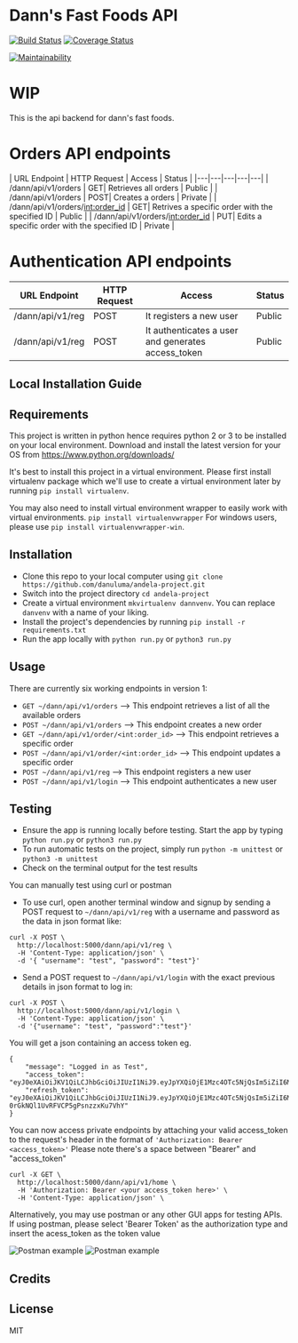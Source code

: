 # Dann's Fast Foods API
[![Build Status](https://travis-ci.com/danuluma/andela-project.svg?branch=develop)](https://travis-ci.com/danuluma/andela-project)  [![Coverage Status](https://coveralls.io/repos/github/danuluma/andela-project/badge.svg?branch=ch-configure-badges-160759291)](https://coveralls.io/github/danuluma/andela-project?branch=ch-configure-badges-160759291)

[![Maintainability](https://api.codeclimate.com/v1/badges/76222adb39c1ccdc0a94/maintainability)](https://codeclimate.com/github/danuluma/andela-project/maintainability)   <!-- [![Test Coverage](https://api.codeclimate.com/v1/badges/76222adb39c1ccdc0a94/test_coverage)](https://codeclimate.com/github/danuluma/andela-project/test_coverage) -->



# WIP




This is the api backend for dann's fast foods.

# Orders API endpoints

|  URL Endpoint | HTTP Request  |  Access | Status  |
|---|---|---|---|---|
|  /dann/api/v1/orders |   GET|  Retrieves all orders |  Public |
|  /dann/api/v1/orders |   POST|  Creates a orders |  Private |
|  /dann/api/v1/orders/<int:order_id> |   GET|  Retrives a specific order with the specified ID |  Public |
|  /dann/api/v1/orders/<int:order_id> |   PUT|  Edits a specific order with the specified ID |  Private |

# Authentication API endpoints

|  URL Endpoint | HTTP Request  |  Access | Status  |
|---|---|---|---|
|  /dann/api/v1/reg |  POST | It registers a new user  |  Public |
|  /dann/api/v1/reg |  POST | It authenticates a user and generates access_token  |  Public |

## Local Installation Guide

## Requirements
This project is written in python hence requires python 2 or 3 to be installed on your local environment. Download and install the latest version for your OS from https://www.python.org/downloads/

It's best to install this project in a virtual environment. Please first install virtualenv package which we'll use to create a virtual environment later by running
```pip install virtualenv```.

You may also need to install virtual environment wrapper to easily work with virtual environments.
```pip install virtualenvwrapper```
For windows users, please use ```pip install virtualenvwrapper-win```.


## Installation

* Clone this repo to your local computer using ```git clone https://github.com/danuluma/andela-project.git```
* Switch into the project directory ```cd andela-project```
* Create a virtual environment ```mkvirtualenv dannvenv```. You can replace ```danvenv``` with a name of your liking.
* Install the project's dependencies by running ```pip install -r requirements.txt```
* Run the app locally with ```python run.py``` or ```python3 run.py```

## Usage

There are currently six working endpoints in version 1:
* ```GET ~/dann/api/v1/orders``` --> This endpoint retrieves a list of all the available orders
* ```POST ~/dann/api/v1/orders``` --> This endpoint creates a new order
* ```GET ~/dann/api/v1/order/<int:order_id>``` --> This endpoint retrieves a specific order
* ```POST ~/dann/api/v1/order/<int:order_id>``` --> This endpoint updates a specific order
* ```POST ~/dann/api/v1/reg``` --> This endpoint registers a new user
* ```POST ~/dann/api/v1/login``` --> This endpoint authenticates a new user


## Testing
* Ensure the app is running locally before testing. Start the app by typing ```python run.py``` or ```python3 run.py```
* To run automatic tests on the project, simply run ```python -m unittest``` or ```python3 -m unittest```
* Check on the terminal output for the test results

You can manually test using curl or postman
* To use curl, open another terminal window and signup by sending a POST request to ```~/dann/api/v1/reg``` with a username and password as the data in json format like:
~~~~
curl -X POST \
  http://localhost:5000/dann/api/v1/reg \
  -H 'Content-Type: application/json' \
  -d '{ "username": "test", "password": "test"}'
 ~~~~

* Send a POST request to ```~/dann/api/v1/login``` with the exact previous details in json format to log in:
```
curl -X POST \
  http://localhost:5000/dann/api/v1/login \
  -H 'Content-Type: application/json' \
  -d '{"username": "test", "password":"test"}'
  ```

You will get a json containing an access token eg.
```
{
    "message": "Logged in as Test",
    "access_token": "eyJ0eXAiOiJKV1QiLCJhbGciOiJIUzI1NiJ9.eyJpYXQiOjE1Mzc4OTc5NjQsIm5iZiI6MTUzNzg5Nzk2NCwianRpIjoiMGQ4MmU3YTYtNzVmZC00NzRmLWEzOGItZTMwZjg2YjYzODAyIiwiZXhwIjoxNTM3ODk4ODY0LCJpZGVudGl0eSI6ImRhbiIsImZyZXNoIjpmYWxzZSwidHlwZSI6ImFjY2VzcyJ9.Dk0VRCCpt5l3qht03VLyOVksmbszdMw9mV2QIvUf33M",
    "refresh_token": "eyJ0eXAiOiJKV1QiLCJhbGciOiJIUzI1NiJ9.eyJpYXQiOjE1Mzc4OTc5NjQsIm5iZiI6MTUzNzg5Nzk2NCwianRpIjoiY2Q0NzhmNDEtNzk5Yi00MDZhLThhZGMtODA4N2NkMzRlODQzIiwiZXhwIjoxNTQwNDg5OTY0LCJpZGVudGl0eSI6ImRhbiIsInR5cGUiOiJyZWZyZXNoIn0.Z09ZxpwGuYe7d-0rGkNQl1UvRFVCP5gPsnzzxKu7VhY"
}
```

You can now access private endpoints by attaching your valid access_token to the request's header in the format of ```'Authorization: Bearer <access_token>'```
Please note there's a space between "Bearer" and "access_token"
```
curl -X GET \
  http://localhost:5000/dann/api/v1/home \
  -H 'Authorization: Bearer <your access_token here>' \
  -H 'Content-Type: application/json' \
  ```
Alternatively, you may use postman or any other GUI apps for testing APIs.
If using postman, please select 'Bearer Token' as the authorization type and insert the acess_token as the token value

![Postman example](https://res.cloudinary.com/danuluma/image/upload/v1537900187/postmanex.png)
![Postman example](https://res.cloudinary.com/danuluma/image/upload/v1537900242/postmanex2.png)

## Credits



## License

MIT